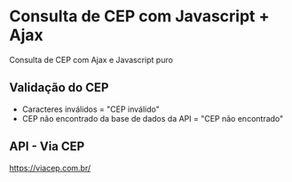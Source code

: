 # Consulta de CEP com Javascript + Ajax

Consulta de CEP com Ajax e Javascript puro

## Validação do CEP

- Caracteres inválidos = "CEP inválido"
- CEP não encontrado da base de dados da API = "CEP não encontrado"


## API - Via CEP

https://viacep.com.br/
